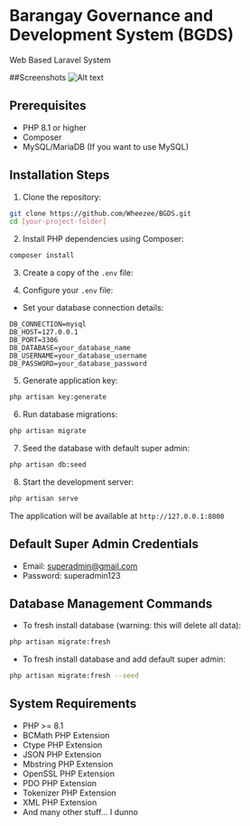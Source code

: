 # Barangay Governance and Development System (BGDS) 

Web Based Laravel System

##Screenshots
![Alt text](https://i.imgur.com/ki1PmBD.png)


## Prerequisites

- PHP 8.1 or higher
- Composer
- MySQL/MariaDB (If you want to use MySQL)

## Installation Steps

1. Clone the repository:
```bash
git clone https://github.com/Wheezee/BGDS.git
cd [your-project-folder]
```

2. Install PHP dependencies using Composer:
```bash
composer install
```

3. Create a copy of the `.env` file:

4. Configure your `.env` file:
- Set your database connection details:
```
DB_CONNECTION=mysql
DB_HOST=127.0.0.1
DB_PORT=3306
DB_DATABASE=your_database_name
DB_USERNAME=your_database_username
DB_PASSWORD=your_database_password
```

5. Generate application key:
```bash
php artisan key:generate
```

6. Run database migrations:
```bash
php artisan migrate
```

7. Seed the database with default super admin:
```bash
php artisan db:seed
```

8. Start the development server:
```bash
php artisan serve
```

The application will be available at `http://127.0.0.1:8000`

## Default Super Admin Credentials

- Email: superadmin@gmail.com
- Password: superadmin123

## Database Management Commands

- To fresh install database (warning: this will delete all data):
```bash
php artisan migrate:fresh
```

- To fresh install database and add default super admin:
```bash
php artisan migrate:fresh --seed
```

## System Requirements

- PHP >= 8.1
- BCMath PHP Extension
- Ctype PHP Extension
- JSON PHP Extension
- Mbstring PHP Extension
- OpenSSL PHP Extension
- PDO PHP Extension
- Tokenizer PHP Extension
- XML PHP Extension
- And many other stuff... I dunno

